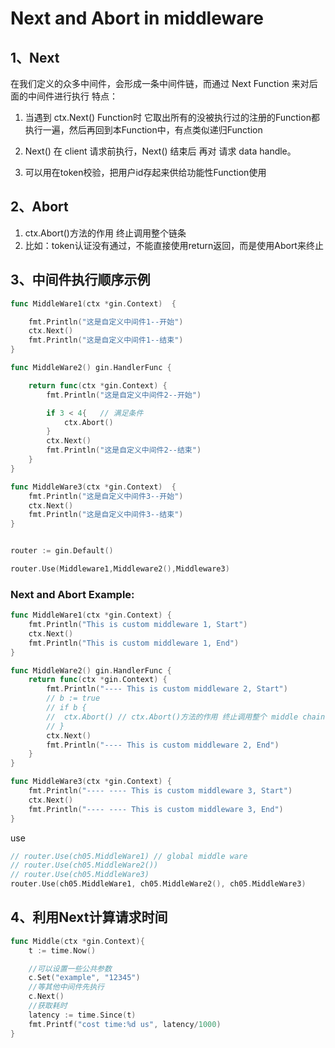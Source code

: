 # Next and Abort in middleware



## 1、Next

在我们定义的众多中间件，会形成一条中间件链，而通过 Next Function 来对后面的中间件进行执行
特点：

1. 当遇到 ctx.Next() Function时 它取出所有的没被执行过的注册的Function都执⾏⼀遍，然后再回到本Function中，有点类似递归Function

2. Next() 在 client 请求前执行，Next() 结束后 再对 请求 data handle。

3. 可以用在token校验，把用户id存起来供给功能性Function使用



## 2、Abort

1. ctx.Abort()方法的作用 终止调用整个链条
2. 比如：token认证没有通过，不能直接使用return返回，而是使用Abort来终止



## 3、中间件执行顺序示例

```go
func MiddleWare1(ctx *gin.Context)  {

    fmt.Println("这是自定义中间件1--开始")
    ctx.Next()
    fmt.Println("这是自定义中间件1--结束")
}

func MiddleWare2() gin.HandlerFunc {

    return func(ctx *gin.Context) {
        fmt.Println("这是自定义中间件2--开始")

        if 3 < 4{   // 满足条件
            ctx.Abort()
        }
        ctx.Next()
        fmt.Println("这是自定义中间件2--结束")
    }
}

func MiddleWare3(ctx *gin.Context)  {
    fmt.Println("这是自定义中间件3--开始")
    ctx.Next()
    fmt.Println("这是自定义中间件3--结束")
}


router := gin.Default()

router.Use(Middleware1,Middleware2(),Middleware3)
```



### Next and Abort Example:

```go
func MiddleWare1(ctx *gin.Context) {
	fmt.Println("This is custom middleware 1, Start")
	ctx.Next()
	fmt.Println("This is custom middleware 1, End")
}

func MiddleWare2() gin.HandlerFunc {
	return func(ctx *gin.Context) {
		fmt.Println("---- This is custom middleware 2, Start")
		// b := true
		// if b {
		// 	ctx.Abort() // ctx.Abort()方法的作用 终止调用整个 middle chain, back all content is not visit
		// }
		ctx.Next()
		fmt.Println("---- This is custom middleware 2, End")
	}
}

func MiddleWare3(ctx *gin.Context) {
	fmt.Println("---- ---- This is custom middleware 3, Start")
	ctx.Next()
	fmt.Println("---- ---- This is custom middleware 3, End")
}
```



use

```go
// router.Use(ch05.MiddleWare1) // global middle ware
// router.Use(ch05.MiddleWare2())
// router.Use(ch05.MiddleWare3)
router.Use(ch05.MiddleWare1, ch05.MiddleWare2(), ch05.MiddleWare3)
```





## 4、利用Next计算请求时间

```go
func Middle(ctx *gin.Context){
    t := time.Now()

    //可以设置一些公共参数
    c.Set("example", "12345")
    //等其他中间件先执行
    c.Next()
    //获取耗时
    latency := time.Since(t)
    fmt.Printf("cost time:%d us", latency/1000)
}
```